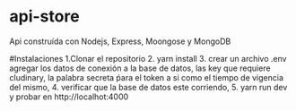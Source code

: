 # api-store
Api construída con Nodejs, Express, Moongose y MongoDB

#Instalaciones
1.Clonar el repositorio
2. yarn install
3. crear un archivo .env agregar los datos de conexión a la base de datos, las key que requiere cludinary, la palabra secreta ṕara el token a si como el tiempo de vigencia del mismo,
4. verificar que la base de datos este corriendo,
5. yarn run dev y probar en http://localhot:4000

